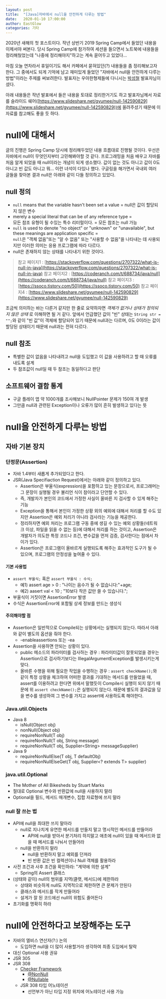 ```yaml
---
layout: post
title:  "[Java]자바에서 null을 안전하게 다루는 방법"
date:   2020-01-10 17:00:00
author: EastGlow
categories: 기타
---
```

2020년 새해의 첫 포스트이다. 작년 상반기 2019 Spring Camp에서 들었던 내용을 이제서야 써본다. 당시 Spring Camp에 참가하여 세션을 들으면서 노트북에 내용들을 정리해뒀었는데 "나중에 정리해야지"하고는 계속 묻어두고 있었다...

마침 오늘 연차라서 휴일이기도 해서 카페에서 묻혀있던(?) 내용들을 좀 정리해보고자 한다. 그 중에서도 되게 기억에 남고 재미있게 들었던 "자바에서 null을 안전하게 다루는 방법"이라는 주제를 써보려한다. 발표자는 우아한형제들에 다니시는 [박성철](https://kr.linkedin.com/in/fupfin) 발표자님이셨다.

아래 내용들은 작년 발표에서 들은 내용을 토대로 정리한거기도 하고 발표자님께서 자료를 슬라이드 쉐어([https://www.slideshare.net/gyumee/null-142590829](https://www.slideshare.net/gyumee/null-142590829))에 올려주셨기 때문에 이 자료를 참고해도 좋을 듯 하다.

# null에 대해서

글의 진행은 Spring Camp 당시에 정리해두었던 내용 흐름대로 진행될 것이다. 우선은 자바에서 null이 무엇인지부터 고민해봐야할 것 같다. 프로그래밍을 처음 배우고 자바를 처음 알게 되었을 때 null이라는 개념이 되게 생소했다. 값이 없는 것도 아니고 값이 0도 아니고 빈 값도 아니고 뭐... 이런 녀석이 다있나 했다. 구글링을 해가면서 국내외 여러 글들을 찾아본 결과 null은 아래와 같이 다들 정의하고 있었다.

## null 정의

- `null` means that the variable hasn't been set a value = null은 값이 할당되지 않은 변수
- merely a special literal that can be of any reference type =   
모든 참조 유형이 될 수있는 특수 리터럴이다. = 모든 참조는 null 가능
- `null` is used to denote "no object" or "unknown" or "unavailable",  but these meanings are application specific =   
`null`은 "객체 없음"또는 "알 수 없음" 또는 "사용할 수 없음"을 나타내는 데 사용되지만 이러한 의미는 응용 프로그램에 따라 다르다.
- null은 존재하지 않는 상태를 나타내기 위한 것이다.

> 참고 페이지1 : [https://stackoverflow.com/questions/2707322/what-is-null-in-java](https://stackoverflow.com/questions/2707322/what-is-null-in-java)
> 참고 페이지2 : [https://coderanch.com/t/688734/java/null](https://coderanch.com/t/688734/java/null)
> 참고 페이지3 : [https://ssoco.tistory.com/50](https://ssoco.tistory.com/50)
> 참고 페이지4 : [https://www.slideshare.net/gyumee/null-142590829](https://www.slideshare.net/gyumee/null-142590829)

조금씩 의미하는 바는 다른거 같지만 한 줄로 요약하자면 *객체가 없거나 상태가 정의되지 않은 상태* 로 이해하면 될 거 같다. 앞에서 언급했던 값이 "빈" 상태는  `String str = "";`와 같이 "빈 값"이 객체에 할당되어 있기 때문에 null과는 다르며, 0도 0이라는 값이 할당된 상태이기 때문에 null과는 전혀 다르다.

## null 참조
- 특별한 값이 없음을 나타내려고 null을 도입했고 이 값을 사용하려고 할 때 오류를 내도록 설계
- 두 참조값이 null일 때 두 참조는 동일하다고 판단

## 소프트웨어 결함 통계
- 구글 플레이 앱 약 1000개를 조사해보니 NullPointer 문제가 150여 개 발생
- 그만큼 null과 관련된 Exception이나 오류가 많이 흔히 발생하고 있다는 뜻


# null을 안전하게 다루는 방법

## 자바 기본 장치

### 단정문(Assertion)

- 자바 1.4부터 새롭게 추가되었다고 한다.
- JSR(Java Specifiaction Request)에서는 아래와 같이 정의하고 있다.
	- Assertion은 부울식(expression)을 포함하고 있는 문장으로서, 프로그래머는 그 문장이 실행될 경우 불리언 식이 참이라고 단언할 수 있다.
	- 즉, 개발자가 본인의 코드에서 가정한 사실이 올바른 지 검사할 수 있게 해주는 기능
	- Exception을 통해서 본인이 가정한 상황 외의 예외에 대해서 처리를 할 수도 있지만 Assertion은 예외 처리가 아니라 검사라는 기능을 제공한다.
	- 정리하자면 예외 처리는 프로그램 구동 중에 생길 수 있는 예외 상황들(네트워크 이상, 파일을 읽을 수 없는 등)에 대해서 처리를 하는 것이고, Assertion은 개발자가 의도한 특정 코드나 조건, 변수값을 먼저 검증, 검사한다는 점에서 차이가 있다.
	- Assertion은 프로그램이 올바르게 실행되도록 해주는 효과적인 도구가 될 수 있으며, 프로그램의 안정성을 높여줄 수 있다.

#### 기본 사용법

- `assert 부울식;` 혹은 `assert 부울식 : 수식;`
	- 예1) assert age > 0 : "나이는 음수가 될 수 없습니다:"+age;
	- 예2) aasert val < 10 ; "10보다 작은 값만 쓸 수 있습니다.";
- 부울식이 거짓이면 AssertionError 발생
- 수식은 AssertionError에 포함될 상세 정보를 만드는 생성식

#### 주의해야할 점

- Assertion은 일반적으로 Compile되는 상황에서는 실행되지 않는다. 따라서 아래와 같이 별도의 옵션을 줘야 한다.
	- -enableassertions 또는 -ea
- Assertion을 사용하면 안되는 상황이 있다.
	- public 메소드의 파라미터를 검사하는 경우 : 파라미터값이 잘못되었을 경우는 Assertion으로 검사하기보다는 IllegalArgumentException를 발생시키는게 맞다.
	-  올바른 수행을 위해 필요한 작업을 수행하는 경우 :  `assert checkName();`와 같이 특정 상황을 체크하여 어떠한 결과를 기대하는 메서드를 만들었을 때, assert를 이용하려고 한다면 위에서 말했듯이 Compile시 실행이 되지 않기 때문에 위 `assert checkName();`은 실행되지 않는다. 때문에 별도의 결과값을 담을 변수를 생성하여 그 변수를 가지고 assert에 사용하도록 해야한다.

### Java.util.Objects

- Java 8
	- isNull(Object obj)
	- nonNull(Object obj)
	- requireNonNull(T obj)
	- requireNonNull(T obj, String message)
	- requireNonNull(T obj, Supplier\<String> messageSupplier)
- Java 9
	- requireNonNullElse(T obj, T defaultObj)
	- requireNonNullElseGet(T obj, Supplier<? extends T> supplier)

### java.util.Optional

- The Mother of All Bikesheds by Stuart Marks
- 절대로 Optional 변수와 반환값에 null을 사용하지 말라
- Optional을 필드, 메서드 매개변수, 집합 자료형에 쓰지 말라

### null 잘 쓰는 법

- API에 null을 최대한 쓰지 말아라
	- null로 지나치게 유연한 메서드를 만들지 말고 명시적인 메서드를 만들어라
		- API에 null을 받아서 분기처리 하지말고 애초에 null이 있을 때 메서드와 없을 때 메서드를 나눠서 만들어라
	- null을 반환하지 말라
		- null을 반환하지 말고 예외를 던져라
		- 빈 반환 값은 빈 컬렉션이나 Null 객체를 활용하라
- 사전 조건과 사후 조건을 확인하라: "계약에 의한 설계"
	- Spring의 Assert 클래스
- (상태와 같이) null의 범위를 지역(클랫, 메서드)에 제한하라
	- 상태와 비슷하게 null도 지역적으로 제한하면 큰 문제가 안된다
	- 클래스와 메서드를 작게 만들어라
	- 설게가 잘 된 코드에선 null의 위험도 줄어든다
- 초기화를 명확히 하라

# null에 안전하다고 보장해주는 도구

- 자바의 엘비스 연산자(?:) 논의
	- 도입하면 null을 더 많이 사용할거라 생각하여 최종 도입에서 탈락
- 대신 Optional 사용 권유
- JSR 305
- JSR 308
	- [Checker Framework](https://checkerframework.org/)
		- [@NonNull](https://checkerframework.org/api/org/checkerframework/checker/nullness/qual/NonNull.html)
		- [@Nullable](https://checkerframework.org/api/org/checkerframework/checker/nullness/qual/Nullable.html)
	- JSR 308 타입 어노테이션
		- 선언부가 아닌 타입 지정 위치에 어노테이션 사용 가능
